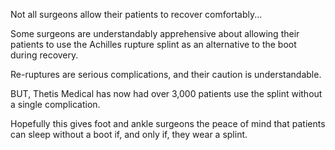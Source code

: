 Not all surgeons allow their patients to recover comfortably...

Some surgeons are understandably apprehensive about allowing their patients to use the Achilles rupture splint as an alternative to the boot during recovery.

Re-ruptures are serious complications, and their caution is understandable.

BUT, Thetis Medical has now had over 3,000 patients use the splint without a single complication.

Hopefully this gives foot and ankle surgeons the peace of mind that patients can sleep without a boot if, and only if, they wear a splint.
